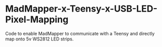 # MadMapper-x-Teensy-x-USB-LED-Pixel-Mapping
Code to enable MadMapper to communicate with a Teensy and directly map onto 5v WS2812 LED strips.

